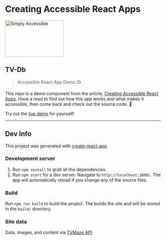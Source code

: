 # Creating Accessible React Apps

<img src="http://simplyaccessible.com/wordpress/wp-content/themes/sa-wp-2014/images/logo.svg" width="189" height="118" alt="Simply Accessible">

## TV-Db

> Accessible React App Demo 📺

This repo is a demo component from the article, [Creating Accessible React Apps](https://simplyaccessible.com/article/react-a11y/). Have a read to find out how this app works and what makes it accessible, then come back and check out the source code. 🙂

Try out the [live demo](https://simplyaccessible.github.io/tv-db/) for yourself!

---

## Dev Info

This project was generated with [create-react-app](https://github.com/facebookincubator/create-react-app).

### Development server

1. Run `npm install` to grab all the dependencies.
2. Run `npm start` for a dev server. Navigate to `http://localhost:3000/`. The app will automatically reload if you change any of the source files.

### Build

Run `npm run build` to build the project. The builds the site and will be stored in the `build/` directory.

### Site data

Data, images, and content via [TVMaze API](https://tvmaze.com/api).
